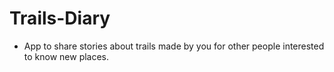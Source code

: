 # Trails-Diary
- App to share stories about trails made by you for other people interested to
  know new places.
